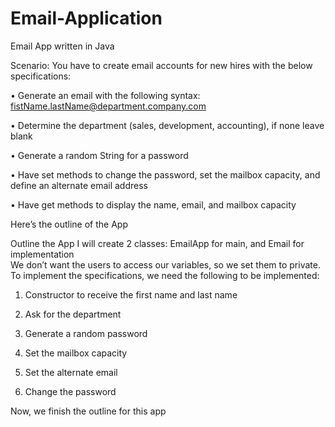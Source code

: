 # Email-Application
Email App written in Java


Scenario: You have to create email accounts for new hires with the below specifications:

•	Generate an email with the following syntax: fistName.lastName@department.company.com

•	Determine the department (sales, development, accounting), if none leave blank

•	Generate a random String for a password

•	Have set methods to change the password, set the mailbox capacity, and define an alternate email address

•	Have get methods to display the name, email, and mailbox capacity

Here’s the outline of the App

Outline the App
I will create 2 classes: EmailApp for main, and Email for implementation <br>
We don’t want the users to access our variables, so we set them to private. <br>
To implement the specifications, we need the following to be implemented: <br>
 
1. Constructor to receive the first name and last name
	
2. Ask for the department
	
3. Generate a random password
	
4. Set the mailbox capacity
	
5. Set the alternate email
	
6. Change the password

Now, we finish the outline for this app

